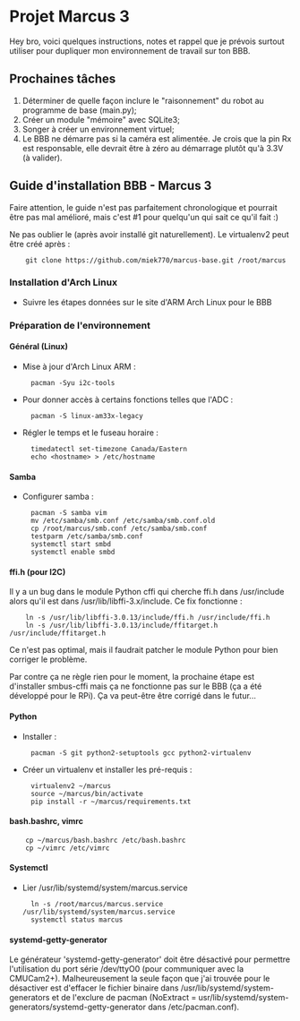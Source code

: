 # Projet Marcus 3

Hey bro, voici quelques instructions, notes et rappel que je prévois surtout utiliser pour dupliquer mon environnement de travail sur ton BBB.

## Prochaines tâches

1. Déterminer de quelle façon inclure le "raisonnement" du robot au programme de base (main.py);
2. Créer un module "mémoire" avec SQLite3;
3. Songer à créer un environnement virtuel;
4. Le BBB ne démarre pas si la caméra est alimentée. Je crois que la pin Rx est responsable, elle devrait être à zéro au démarrage plutôt qu'à 3.3V (à valider).

## Guide d'installation BBB - Marcus 3

Faire attention, le guide n'est pas parfaitement chronologique et pourrait être pas mal amélioré, mais c'est #1 pour quelqu'un qui sait ce qu'il fait :)

Ne pas oublier le (après avoir installé git naturellement). Le virtualenv2 peut être créé après :

        git clone https://github.com/miek770/marcus-base.git /root/marcus

### Installation d'Arch Linux

- Suivre les étapes données sur le site d'ARM Arch Linux pour le BBB

### Préparation de l'environnement

#### Général (Linux)

- Mise à jour d'Arch Linux ARM :

        pacman -Syu i2c-tools

- Pour donner accès à certains fonctions telles que l'ADC :

        pacman -S linux-am33x-legacy

- Régler le temps et le fuseau horaire :

        timedatectl set-timezone Canada/Eastern
        echo <hostname> > /etc/hostname

#### Samba

- Configurer samba :

        pacman -S samba vim
        mv /etc/samba/smb.conf /etc/samba/smb.conf.old
        cp /root/marcus/smb.conf /etc/samba/smb.conf
        testparm /etc/samba/smb.conf
        systemctl start smbd
        systemctl enable smbd

#### ffi.h (pour I2C)

Il y a un bug dans le module Python cffi qui cherche ffi.h dans /usr/include alors qu'il est dans /usr/lib/libffi-3.x/include. Ce fix fonctionne :

        ln -s /usr/lib/libffi-3.0.13/include/ffi.h /usr/include/ffi.h
        ln -s /usr/lib/libffi-3.0.13/include/ffitarget.h /usr/include/ffitarget.h

Ce n'est pas optimal, mais il faudrait patcher le module Python pour bien corriger le problème.

Par contre ça ne règle rien pour le moment, la prochaine étape est d'installer smbus-cffi mais ça ne fonctionne pas sur le BBB (ça a été développé pour le RPi). Ça va peut-être être corrigé dans le futur...

#### Python

- Installer :

        pacman -S git python2-setuptools gcc python2-virtualenv

- Créer un virtualenv et installer les pré-requis :

        virtualenv2 ~/marcus
        source ~/marcus/bin/activate
        pip install -r ~/marcus/requirements.txt

#### bash.bashrc, vimrc

        cp ~/marcus/bash.bashrc /etc/bash.bashrc
        cp ~/vimrc /etc/vimrc

#### Systemctl

- Lier /usr/lib/systemd/system/marcus.service

        ln -s /root/marcus/marcus.service /usr/lib/systemd/system/marcus.service
        systemctl status marcus

#### systemd-getty-generator

Le générateur 'systemd-getty-generator' doit être désactivé pour permettre l'utilisation du port série /dev/ttyO0 (pour communiquer avec la CMUCam2+). Malheureusement la seule façon que j'ai trouvée pour le désactiver est d'effacer le fichier binaire dans /usr/lib/systemd/system-generators et de l'exclure de pacman (NoExtract = usr/lib/systemd/system-generators/systemd-getty-generator dans /etc/pacman.conf).
